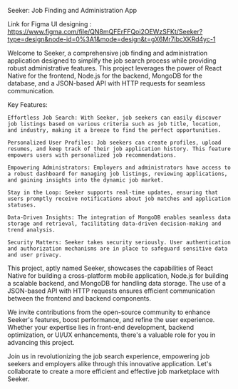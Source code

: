 Seeker: Job Finding and Administration App

Link for Figma UI designing : https://www.figma.com/file/QN8mQFErFFQoi2OEWzSFKt/Seeker?type=design&node-id=0%3A1&mode=design&t=gX6Mr7ibcXKRd4yc-1


Welcome to Seeker, a comprehensive job finding and administration application designed to simplify the job search process while providing robust administrative features. This project leverages the power of React Native for the frontend, Node.js for the backend, MongoDB for the database, and a JSON-based API with HTTP requests for seamless communication.

Key Features:

    Effortless Job Search: With Seeker, job seekers can easily discover job listings based on various criteria such as job title, location, and industry, making it a breeze to find the perfect opportunities.

    Personalized User Profiles: Job seekers can create profiles, upload resumes, and keep track of their job application history. This feature empowers users with personalized job recommendations.

    Empowering Administrators: Employers and administrators have access to a robust dashboard for managing job listings, reviewing applications, and gaining insights into the dynamic job market.

    Stay in the Loop: Seeker supports real-time updates, ensuring that users promptly receive notifications about job matches and application statuses.

    Data-Driven Insights: The integration of MongoDB enables seamless data storage and retrieval, facilitating data-driven decision-making and trend analysis.

    Security Matters: Seeker takes security seriously. User authentication and authorization mechanisms are in place to safeguard sensitive data and user privacy.

This project, aptly named Seeker, showcases the capabilities of React Native for building a cross-platform mobile application, Node.js for building a scalable backend, and MongoDB for handling data storage. The use of a JSON-based API with HTTP requests ensures efficient communication between the frontend and backend components.

We invite contributions from the open-source community to enhance Seeker's features, boost performance, and refine the user experience. Whether your expertise lies in front-end development, backend optimization, or UI/UX enhancements, there's a valuable role for you in advancing this project.

Join us in revolutionizing the job search experience, empowering job seekers and employers alike through this innovative application. Let's collaborate to create a more efficient and effective job marketplace with Seeker.
